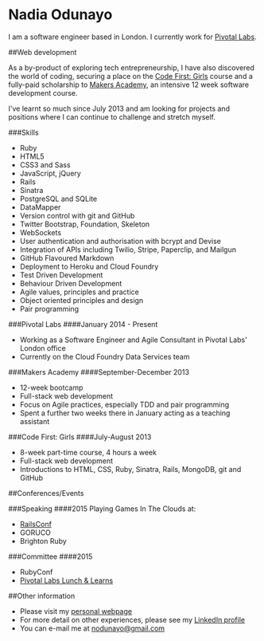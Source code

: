 # Nadia Odunayo

I am a software engineer based in London. I currently work for [Pivotal Labs](http://www.pivotallabs.com).

##Web development

As a by-product of exploring tech entrepreneurship, I have also discovered the world of coding, securing a place on the [Code First: Girls](http://www.codefirstgirls.org.uk/) course and a fully-paid scholarship to [Makers Academy](http://www.makersacademy.com), an intensive 12 week software development course.

I've learnt so much since July 2013 and am looking for projects and positions where I can continue to challenge and stretch myself.

###Skills

* Ruby
* HTML5
* CSS3 and Sass
* JavaScript, jQuery
* Rails
* Sinatra
* PostgreSQL and SQLite
* DataMapper
* Version control with git and GitHub
* Twitter Bootstrap, Foundation, Skeleton
* WebSockets
* User authentication and authorisation with bcrypt and Devise
* Integration of APIs including Twilio, Stripe, Paperclip, and Mailgun
* GitHub Flavoured Markdown
* Deployment to Heroku and Cloud Foundry
* Test Driven Development
* Behaviour Driven Development
* Agile values, principles and practice
* Object oriented principles and design
* Pair programming

###Pivotal Labs
####January 2014 - Present

* Working as a Software Engineer and Agile Consultant in Pivotal Labs' London office
* Currently on the Cloud Foundry Data Services team


###Makers Academy
####September-December 2013

* 12-week bootcamp
* Full-stack web development
* Focus on Agile practices, especially TDD and pair programming
* Spent a further two weeks there in January acting as a teaching assistant


###Code First: Girls
####July-August 2013

* 8-week part-time course, 4 hours a week
* Full-stack web development
* Introductions to HTML, CSS, Ruby, Sinatra, Rails, MongoDB, git and GitHub

##Conferences/Events

###Speaking
####2015
Playing Games In The Clouds at:
* [RailsConf](http://confreaks.tv/videos/railsconf2015-playing-games-in-the-clouds)
* GORUCO
* Brighton Ruby 

###Committee
####2015
* RubyConf
* [Pivotal Labs Lunch & Learns](http://www.meetup.com/Pivotal-London-Talks/)

##Other information

* Please visit my [personal webpage](http://www.nadiaodunayo.com)
* For more detail on other experiences, please see my [LinkedIn profile](http://www.linkedin.com/in/nodunayo)
* You can e-mail me at nodunayo@gmail.com
